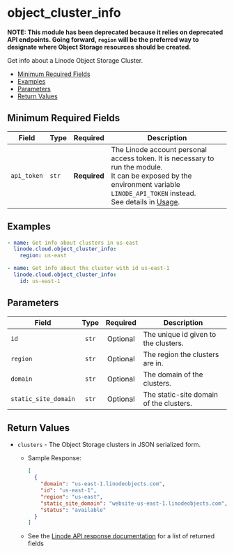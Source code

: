 # object_cluster_info

**NOTE: This module has been deprecated because it relies on deprecated API endpoints. Going forward, `region` will be the preferred way to designate where Object Storage resources should be created.**

Get info about a Linode Object Storage Cluster.

- [Minimum Required Fields](#minimum-required-fields)
- [Examples](#examples)
- [Parameters](#parameters)
- [Return Values](#return-values)

## Minimum Required Fields
| Field       | Type  | Required     | Description                                                                                                                                                                                                              |
|-------------|-------|--------------|--------------------------------------------------------------------------------------------------------------------------------------------------------------------------------------------------------------------------|
| `api_token` | `str` | **Required** | The Linode account personal access token. It is necessary to run the module. <br/>It can be exposed by the environment variable `LINODE_API_TOKEN` instead. <br/>See details in [Usage](https://github.com/linode/ansible_linode?tab=readme-ov-file#usage). |

## Examples

```yaml
- name: Get info about clusters in us-east
  linode.cloud.object_cluster_info:
    region: us-east
```

```yaml
- name: Get info about the cluster with id us-east-1
  linode.cloud.object_cluster_info:
    id: us-east-1
```


## Parameters

| Field     | Type | Required | Description                                                                  |
|-----------|------|----------|------------------------------------------------------------------------------|
| `id` | <center>`str`</center> | <center>Optional</center> | The unique id given to the clusters.   |
| `region` | <center>`str`</center> | <center>Optional</center> | The region the clusters are in.   |
| `domain` | <center>`str`</center> | <center>Optional</center> | The domain of the clusters.   |
| `static_site_domain` | <center>`str`</center> | <center>Optional</center> | The static-site domain of the clusters.   |

## Return Values

- `clusters` - The Object Storage clusters in JSON serialized form.

    - Sample Response:
        ```json
        [
          {
            "domain": "us-east-1.linodeobjects.com",
            "id": "us-east-1",
            "region": "us-east",
            "static_site_domain": "website-us-east-1.linodeobjects.com",
            "status": "available"
          }
        ]
        ```
    - See the [Linode API response documentation](https://techdocs.akamai.com/linode-api/reference/get-object-storage-cluster) for a list of returned fields


